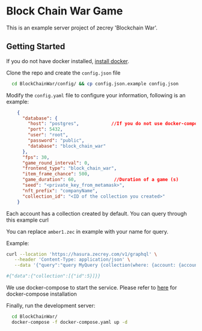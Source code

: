 # Block Chain War Game

This is an example server project of zecrey 'Blockchain War'.

## Getting Started

If you do not have docker installed, [install docker](https://dockerdocs.cn/desktop/#download-and-install).

Clone the repo and create the `config.json` file

```bash
  cd BlockChainWar/config/ && cp config.json.example config.json
```

Modify the `config.yaml` file to configure your information, following is an example:

```json
    {
      "database": {                     
        "host": "postgres",            //If you do not use docker-compose to start,please modify the host specified for you here
        "port": 5432,
        "user": "root",
        "password": "public",
        "database": "block_chain_war"
      },                              
      "fps": 30,
      "game_round_interval": 0,
      "frontend_type": "block_chain_war",
      "item_frame_chance": 500,
      "game_duration": 60,              //Duration of a game (s)
      "seed": "<private_key_from_metamask>",
      "nft_prefix": "companyName",
      "collection_id": "<ID of the collection you created>"
    }

```

Each account has a collection created by default. You can query through this example curl

You can replace `amber1.zec` in example with your name for query.

Example:

```bash
curl --location 'https://hasura.zecrey.com/v1/graphql' \
   --header 'Content-Type: application/json' \
   --data '{"query":"query MyQuery {collection(where: {account: {account_name: {_eq: \"gavinplaygameserver2.zec\"}}, l2_collection_id: {_eq: \"0\"}}) {id}}","variables":{}}'

#{"data":{"collection":[{"id":5}]}}
```

We use docker-compose to start the service. Please refer to [here](https://docs.docker.com/compose/install/) for
docker-compose installation

Finally, run the development server:

```bash
  cd BlockChainWar/
  docker-compose -f docker-compose.yaml up -d
```
